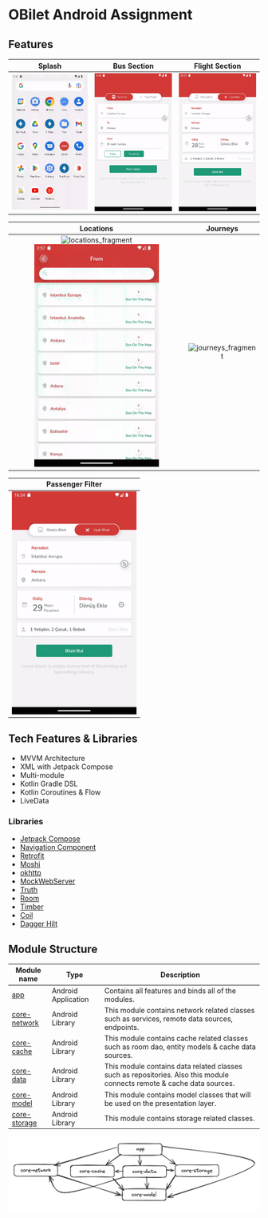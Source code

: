 # OBilet Android Assignment

## Features

|                        Splash                         |                                    Bus Section                                    |                                     Flight Section                                      |
|:-----------------------------------------------------:|:---------------------------------------------------------------------------------:|:---------------------------------------------------------------------------------------:|
| <img src="gifs/splash.gif" alt="splash" width="250"/> | <img src="gifs/bus_section_fragment.gif" alt="bus_section_fragment" width="250"/> | <img src="gifs/flight_section_fragment.gif" alt="flight_section_fragment" width="250"/> |

|                                                                           Locations                                                                           |                                  Journeys                                   |
|:-------------------------------------------------------------------------------------------------------------------------------------------------------------:|:---------------------------------------------------------------------------:|
| <img src="gifs/locations_fragment1.gif" alt="locations_fragment" width="250"/> <img src="gifs/locations_fragment2.gif" alt="locations_fragment" width="250"/> | <img src="gifs/journeys_fragment.gif" alt="journeys_fragment" width="250"/> |

|                                 Passenger Filter                                 |
|:--------------------------------------------------------------------------------:|
| <img src="gifs/passenger_filter_dialog.gif" alt="passenger_filter" width="250"/> |

## Tech Features & Libraries

* MVVM Architecture
* XML with Jetpack Compose
* Multi-module
* Kotlin Gradle DSL
* Kotlin Coroutines & Flow
* LiveData

### Libraries
* [Jetpack Compose](https://developer.android.com/develop/ui/compose/setup)
* [Navigation Component](https://developer.android.com/guide/navigation/navigation-getting-started)
* [Retrofit](https://square.github.io/retrofit/)
* [Moshi](https://github.com/square/moshi)
* [okhttp](https://github.com/square/okhttp)
* [MockWebServer](https://github.com/square/okhttp/tree/master/mockwebserver)
* [Truth](https://truth.dev/)
* [Room](https://developer.android.com/training/data-storage/room)
* [Timber](https://github.com/JakeWharton/timber)
* [Coil](https://coil-kt.github.io/coil/)
* [Dagger Hilt](https://dagger.dev/hilt/)

## Module Structure
| Module name                    | Type                | Description                                                                                                            |
|--------------------------------|---------------------|------------------------------------------------------------------------------------------------------------------------|
| [app](/app/)                   | Android Application | Contains all features and binds all of the modules.                                                                    |
| [core-network](/core-network/) | Android Library     | This module contains network related classes such as services, remote data sources, endpoints.                         |
| [core-cache](/core-cache/)     | Android Library     | This module contains cache related classes such as room dao, entity models & cache data sources.                       |
| [core-data](/core-data/)       | Android Library     | This module contains data related classes such as repositories. Also this module connects remote & cache data sources. |
| [core-model](/core-model/)     | Android Library     | This module contains model classes that will be used on the presentation layer.                                        |
| [core-storage](/core-storage/) | Android Library     | This module contains storage related classes.                                                                          |

<img src="assets/modules.png" alt="modules" width="850"/>


